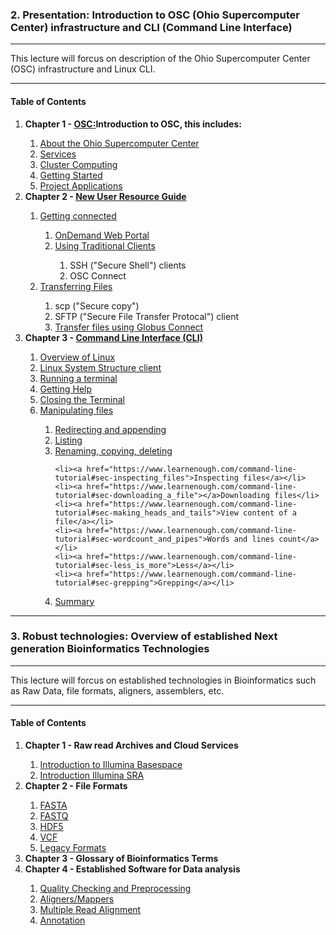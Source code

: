### 2. Presentation: Introduction to OSC (Ohio Supercomputer Center) infrastructure and CLI (Command Line Interface)
<hr>


This lecture will forcus on description of the Ohio Supercomputer Center (OSC) infrastructure and Linux CLI.

<hr>

#### Table of Contents
<ol start="1">
  <li><strong>Chapter 1 - <a href="https://www.osc.edu">OSC:</a>Introduction to OSC, this includes:</strong></li>
  <ol start="i">
   <li><a href="https://www.osc.edu/about/mission">About the Ohio Supercomputer Center</a></li>
   <li><a href="https://www.osc.edu/services">Services</a></li>
   <li><a href="https://www.osc.edu/services/cluster_computing">Cluster Computing</a></li>
    <li><a href="https://www.osc.edu/resources/getting_started">Getting Started</a></li>
    <li><a href="https://www.osc.edu/supercomputing/support/account">Project Applications</a></li>
  </ol>
  
  <li><strong>Chapter 2 - <a href="https://www.osc.edu/resources/getting_started/new_user_resource_guide">New User Resource Guide</a></strong></li>
  <ol start="i">
   <li><a href="https://www.osc.edu/resources/getting_started/getting_connected">Getting connected</a></li>
  <ol start="i">
   <li><a href="https://ondemand.osc.edu/">OnDemand Web Portal</a></li>
   <li><a href="https://www.osc.edu/resources/getting_started/getting_connected">Using Traditional Clients</a></li>
   <ol start="i.i">
    <li>SSH ("Secure Shell") clients</li>
    <li> OSC Connect</li>
   </ol>
  </ol>
  <li><a href="https://www.osc.edu/resources/getting_started/getting_connected">Transferring Files</a></li>
  <ol start="i.i">
    <li>scp ("Secure copy")</li>
    <li> SFTP ("Secure File Transfer Protocal") client</li>
   <li><a href="https://www.osc.edu/resources/getting_started/howto/howto_transfer_files_using_globus_connect">Transfer files using Globus Connect</a></li>
   </ol>
  </ol>
   <li><strong>Chapter 3 - <a href="">Command Line Interface (CLI)</a></strong></li>
   <ol start="i.i">
  <li><a href="http://nbviewer.jupyter.org/github/wijerasa/HCS7806_09_18_2015/blob/master/Introduction%20to%20Terminal.ipynb#Overview-of-Linux">Overview of Linux</a></li>
  <li> <a href="http://nbviewer.jupyter.org/github/wijerasa/HCS7806_09_18_2015/blob/master/Introduction%20to%20Terminal.ipynb#Linux-System-Structure"> Linux System Structure client</a></li>
  <li><a href="https://www.learnenough.com/command-line-tutorial#sec-running_a_terminal">Running a terminal</a></li>
  <li><a href="https://www.learnenough.com/command-line-tutorial#sec-man_pages">Getting Help</a></li>
  <li><a href="https://www.learnenough.com/command-line-tutorial#sec-cleaning_up">Closing the Terminal</a></li>
  <li><a href="">Manipulating files</a></li>
  <ol start="i.i">
    <li><a href="https://www.learnenough.com/command-line-tutorial#sec-redirecting_and_appending">Redirecting and appending</a></li>
    <li><a href="https://www.learnenough.com/command-line-tutorial#sec-listing">Listing</a></li>
    <li><a href="https://www.learnenough.com/command-line-tutorial#sec-renaming_copying_deleting">Renaming, copying, deleting</a></li>
  
    <li><a href="https://www.learnenough.com/command-line-tutorial#sec-inspecting_files">Inspecting files</a></li>
    <li><a href="https://www.learnenough.com/command-line-tutorial#sec-downloading_a_file"></a>Downloading files</li>
    <li><a href="https://www.learnenough.com/command-line-tutorial#sec-making_heads_and_tails">View content of a file</a></li>
    <li><a href="https://www.learnenough.com/command-line-tutorial#sec-wordcount_and_pipes">Words and lines count</a></li>
    <li><a href="https://www.learnenough.com/command-line-tutorial#sec-less_is_more">Less</a></li>
    <li><a href="https://www.learnenough.com/command-line-tutorial#sec-grepping">Grepping</a></li>
   <li><a href="https://www.learnenough.com/command-line-tutorial#sec-summary_inspecting">Summary</a></li>
   </ol>
  </ol>
  
</ol>
<hr>

### 3. Robust technologies: Overview of established Next generation Bioinformatics Technologies
<hr>


This lecture will forcus on established technologies in Bioinformatics such as Raw Data, file formats, aligners, assemblers, etc.

<hr>

#### Table of Contents

<ol start="1">
  <li><strong>Chapter 1 - Raw read Archives and Cloud Services</strong></li>
  <ol start="i">
   <li><a href="https://github.com/wijerasa/HCS7194/wiki/Chapter-1:---Raw-read-Archives-and-Cloud-Services">Introduction to Illumina Basespace</a></li>
   <li><a href="https://github.com/wijerasa/HCS7194/wiki/Chapter-1:---Raw-read-Archives-and-Cloud-Services">Introduction Illumina SRA</a></li>
  </ol>
 
 <li><strong>Chapter 2 - File Formats</strong></li>
  <ol start="i">
   <li><a href="https://github.com/wijerasa/HCS7194/wiki/Chapter-2---File-Formats#fasta">FASTA</a></li>
   <li><a href="https://github.com/wijerasa/HCS7194/wiki/Chapter-2---File-Formats#fastq">FASTQ</a></li>
   <li><a href="">HDF5</a></li>
  <li><a href="">VCF</a></li>
   <li><a href="">Legacy Formats</a></li>
  </ol>

<li><strong>Chapter 3 - Glossary of Bioinformatics Terms</strong></li>
  
<li><strong>Chapter 4 - Established Software for Data analysis </strong></li>
  <ol start="i">
    <li><a href="">Quality Checking and Preprocessing</a></li>
    <li><a href="">Aligners/Mappers</a></li>
    <li><a href="">Multiple Read Alignment</a></li>
    <li><a href="">Annotation</a></li>
    
  </ol>
